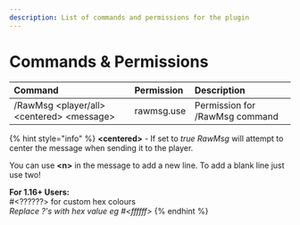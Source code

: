 ```yaml
---
description: List of commands and permissions for the plugin
---
```


# Commands & Permissions

| Command | Permission | Description |
| :--- | :--- | :--- |
| /RawMsg &lt;player/all&gt; &lt;centered&gt; &lt;message&gt; | rawmsg.use | Permission for /RawMsg command |

{% hint style="info" %}
**&lt;centered&gt;** - If set to _true RawMsg_ will attempt to center the message when sending it to the player.

You can use **&lt;n&gt;** in the message to add a new line. To add a blank line just use two!  
  
 **For 1.16+ Users:**  
\#&lt;??????&gt; for custom hex colours  
_Replace ?'s with hex value eg \#&lt;ffffff&gt;_
{% endhint %}


